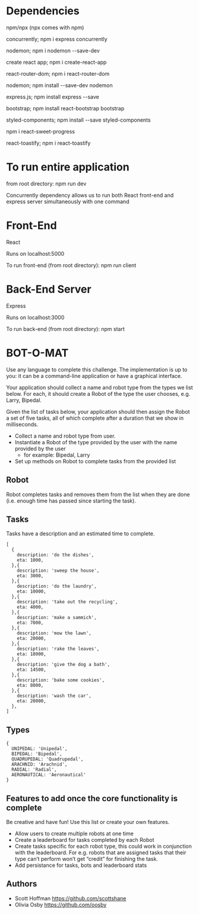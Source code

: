 # Dependencies

npm/npx (npx comes with npm)

concurrently; npm i express concurrently

nodemon; npm i nodemon --save-dev

create react app; npm i create-react-app

react-router-dom; npm i react-router-dom

nodemon; npm install --save-dev nodemon

express.js; npm install express --save

bootstrap; npm install react-bootstrap bootstrap

styled-components; npm install --save styled-components

npm i react-sweet-progress

react-toastify; npm i react-toastify

# To run entire application

from root directory: npm run dev

Concurrently dependency allows us to run both React front-end and express server simultaneously with one command

# Front-End

React

Runs on localhost:5000

To run front-end (from root directory): npm run client

# Back-End Server

Express

Runs on localhost:3000

To run back-end (from root directory): npm start

# BOT-O-MAT

Use any language to complete this challenge. The implementation is up to you: it can be a command-line application or have a graphical interface.

Your application should collect a name and robot type from the types we list below. For each, it should create a Robot of the type the user chooses, e.g. Larry, Bipedal.

Given the list of tasks below, your application should then assign the Robot a set of five tasks, all of which complete after a duration that we show in milliseconds.

- Collect a name and robot type from user.
- Instantiate a Robot of the type provided by the user with the name provided by the user
  - for example: Bipedal, Larry
- Set up methods on Robot to complete tasks from the provided list

## Robot

Robot completes tasks and removes them from the list when they are done (i.e. enough time has passed since starting the task).

## Tasks

Tasks have a description and an estimated time to complete.

```
[
  {
    description: 'do the dishes',
    eta: 1000,
  },{
    description: 'sweep the house',
    eta: 3000,
  },{
    description: 'do the laundry',
    eta: 10000,
  },{
    description: 'take out the recycling',
    eta: 4000,
  },{
    description: 'make a sammich',
    eta: 7000,
  },{
    description: 'mow the lawn',
    eta: 20000,
  },{
    description: 'rake the leaves',
    eta: 18000,
  },{
    description: 'give the dog a bath',
    eta: 14500,
  },{
    description: 'bake some cookies',
    eta: 8000,
  },{
    description: 'wash the car',
    eta: 20000,
  },
]
```

## Types

```
{
  UNIPEDAL: 'Unipedal',
  BIPEDAL: 'Bipedal',
  QUADRUPEDAL: 'Quadrupedal',
  ARACHNID: 'Arachnid',
  RADIAL: 'Radial',
  AERONAUTICAL: 'Aeronautical'
}
```

## Features to add once the core functionality is complete

Be creative and have fun! Use this list or create your own features.

- Allow users to create multiple robots at one time
- Create a leaderboard for tasks completed by each Robot
- Create tasks specific for each robot type, this could work in conjunction with the leaderboard. For e.g. robots that are assigned tasks that their type can’t perform won’t get “credit” for finishing the task.
- Add persistance for tasks, bots and leaderboard stats

## Authors

- Scott Hoffman <https://github.com/scottshane>
- Olivia Osby <https://github.com/oosby>
